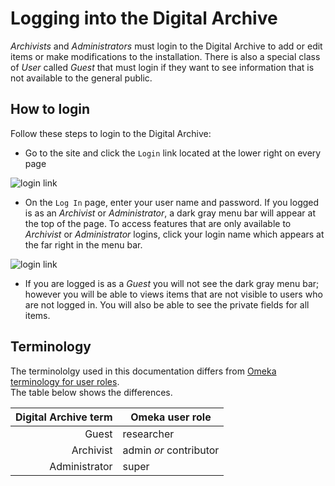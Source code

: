 # Logging into the Digital Archive

*Archivists* and *Administrators* must login to the Digital Archive to add or edit items or make modifications to the installation. There is also a special class of *User* called *Guest* that must login if they want to see information that is not available to the general public.

## How to login

Follow these steps to login to the Digital Archive:

-   Go to the site and click the `Login` link located at the lower right on every page

![login link](index-1.jpg)

-   On the `Log In` page, enter your user name and password. If you logged is as an *Archivist* or
    *Administrator*, a dark gray menu bar will appear at the top of the page. To access features
    that are only available to *Archivist* or *Administrator* logins, click your login name which
    appears at the far right in the menu bar.

![login link](index-2.jpg)

-   If you are logged is as a *Guest* you will not see the dark gray menu bar; however you will be able to views items
    that are not visible to users who are not logged in. You will also be able to see the private fields
    for all items.

## Terminology

The terminololgy used in this documentation differs from
[Omeka terminology for user roles](https://omeka.org/classic/docs/Admin/Users/).  
The table below shows the differences.

Digital Archive term | Omeka user role
---:|---
Guest|researcher
Archivist|admin *or* contributor
Administrator|super

